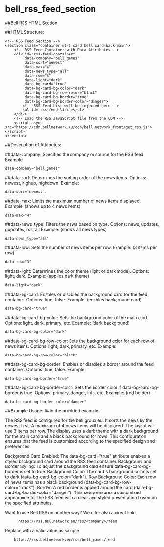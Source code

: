 # bell_rss_feed_section

##Bell RSS HTML Section

##HTML Structure:

    <!-- RSS Feed Section -->
    <section class="container mt-5 card bell-card-back-main">
        <!-- RSS Feed Container with Data Attributes -->
        <div id="rss-feed-container" 
             data-company="bell_games" 
             data-sort="newest" 
             data-max="4" 
             data-news_type="all" 
             data-row="3" 
             data-light="dark" 
             data-bg-card="true" 
             data-bg-card-bg-color="dark" 
             data-bg-card-bg-row-color="black" 
             data-bg-card-bg-border="true" 
             data-bg-card-bg-border-color="danger">
            <!-- RSS Feed List will be injected here -->
            <ul id="rss-feed-list"></ul>
        </div>
        <!-- Load the RSS JavaScript file from the CDN -->
        <script async src="https://cdn.bellnetwork.eu/cdn/bell_network_front/get_rss.js"></script>
    </section>

##Description of Attributes:

##data-company:
  Specifies the company or source for the RSS feed.
  Example: 
    
    data-company="bell_games"
  
##data-sort:
  Determines the sorting order of the news items.
  Options: newest, highup, highdown.
  Example: 
  
    data-sort="newest".

##data-max:
  Limits the maximum number of news items displayed.
  Example: (shows up to 4 news items)

    data-max="4"

##data-news_type:
  Filters the news based on type.
  Options: news, updates, gupdates, rss, all
  Example: (shows all news types)

    data-news_type="all"

##data-row:
  Sets the number of news items per row.
  Example: (3 items per row).

    data-row="3"

##data-light:
  Determines the color theme (light or dark mode).
  Options: light, dark.
  Example: (applies dark theme)

    data-light="dark"

##data-bg-card:
  Enables or disables the background card for the feed container.
  Options: true, false.
  Example: (enables background card)

    data-bg-card="true"

##data-bg-card-bg-color:
  Sets the background color of the main card.
  Options: light, dark, primary, etc.
  Example: (dark background)

    data-bg-card-bg-color="dark"

##data-bg-card-bg-row-color:
  Sets the background color for each row of news items.
  Options: light, dark, primary, etc.
  Example:

    data-bg-card-bg-row-color="black"

##data-bg-card-bg-border:
  Enables or disables a border around the feed container.
  Options: true, false.
  Example:

    data-bg-card-bg-border="true"

##data-bg-card-bg-border-color:
  Sets the border color if data-bg-card-bg-border is true.
  Options: primary, danger, info, etc.
  Example: (red border)

    data-bg-card-bg-border-color="danger"

##Example Usage:
  ##In the provided example:

  The RSS feed is configured for the bell group eu.
  It sorts the news by the newest first.
  A maximum of 4 news items will be displayed.
  The layout will use 3 items per row.
  The display uses a dark theme with a dark background for the main card and a black background for rows.
  This configuration ensures that the feed is customized according to the specified design and preferences.
  
  Background Card Enabled: The data-bg-card="true" attribute enables a styled background card around the RSS feed container.
  Background and Border Styling:
  To adjust the background card ensure data-bg-card-bg-border is set to true.
  Background Color: The card's background color is set to dark (data-bg-card-bg-color="dark").
  Row Background Color: Each row of news items has a black background (data-bg-card-bg-row-color="black").
  Border: A red border is applied around the card (data-bg-card-bg-border-color="danger").
  This setup ensures a customized appearance for the RSS feed with a clear and styled presentation based on the specified attributes.

  Want to use Bell RSS on another way? We offer also a direct link:

          https://rss.bellnetwork.eu/rss/<company>/feed

Replace <company> with a valid value as sample

        https://rss.bellnetwork.eu/rss/bell_games/feed

